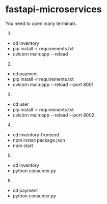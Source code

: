 # fastapi-microservices

You need to open many terminals.

1. 
- cd inventory
- pip install -r requirements.txt
- uvicorn main:app --reload
2. 
- cd payment
- pip install -r requirements.txt
- uvicorn main:app --reload --port 8001
3. 
- cd user
- pip install -r requirements.txt
- uvicorn main:app --reload --port 8002
4. 
- cd inventory-frontend
- npm install package.json
- npm start
5. 
- cd inventory
- python consumer.py
6. 
- cd payment
- python consumer.py
